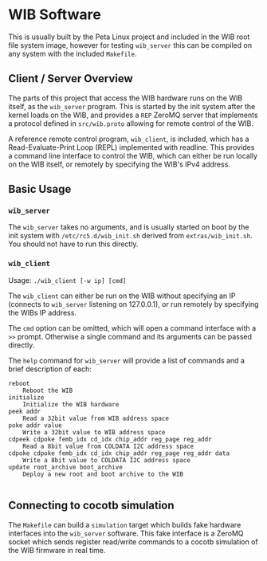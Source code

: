 # WIB Software

This is usually built by the Peta Linux project and included in the WIB root
file system image, however for testing `wib_server` this can be compiled on 
any system with the included `Makefile`.

## Client / Server Overview

The parts of this project that access the WIB hardware runs on the WIB itself,
as the `wib_server` program. This is started by the init system after the kernel
loads on the WIB, and provides a `REP` ZeroMQ server that implements a protocol
defined in `src/wib.proto` allowing for remote control of the WIB. 

A reference remote control program, `wib_client`, is included, which has a 
Read-Evaluate-Print Loop (REPL) implemented with readline. This provides a 
command line interface to control the WIB, which can either be run locally on 
the WIB itself, or remotely by specifying the WIB's IPv4 address.

## Basic Usage

### `wib_server`

The `wib_server` takes no arguments, and is usually started on boot by the init
system with `/etc/rc5.d/wib_init.sh` derived from `extras/wib_init.sh`.
You should not have to run this directly.

### `wib_client`

Usage: `./wib_client [-w ip] [cmd]`

The `wib_client` can either be run on the WIB without specifying an IP (connects
to `wib_server` listening on 127.0.0.1), or run remotely by specifying the WIBs
IP address.

The `cmd` option can be omitted, which will open a command interface with a `>>`
prompt. Otherwise a single command and its arguments can be passed directly.

The `help` command for `wib_server` will provide a list of commands and a brief
description of each:

```
reboot
	Reboot the WIB
initialize
	Initialize the WIB hardware
peek addr
	Read a 32bit value from WIB address space
poke addr value
	Write a 32bit value to WIB address space
cdpeek cdpoke femb_idx cd_idx chip_addr reg_page reg_addr
	Read a 8bit value from COLDATA I2C address space
cdpoke cdpoke femb_idx cd_idx chip_addr reg_page reg_addr data
	Write a 8bit value to COLDATA I2C address space
update root_archive boot_archive
	Deploy a new root and boot archive to the WIB


```

## Connecting to cocotb simulation

The `Makefile` can build a `simulation` target which builds fake hardware 
interfaces into the `wib_server` software. This fake interface is a ZeroMQ 
socket which sends register read/write commands to a cocotb simulation of 
the WIB firmware in real time.
